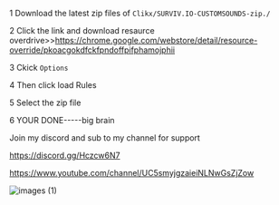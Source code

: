 1 Download the latest zip files of ``Clikx/SURVIV.IO-CUSTOMSOUNDS-zip./``

2 Click the link and download resaurce overdrive>>https://chrome.google.com/webstore/detail/resource-override/pkoacgokdfckfpndoffpifphamojphii

3 Ckick ``Options``

4 Then click load Rules

5 Select the zip file

6 YOUR DONE-----big brain


Join my discord and sub to my channel for support

https://discord.gg/Hczcw6N7

https://www.youtube.com/channel/UC5smyjgzaieiNLNwGsZjZow






![images (1)](https://user-images.githubusercontent.com/96625447/147365776-28aee779-1262-4d72-9d7d-30d65c2dd5ca.jpeg)
